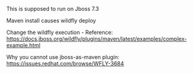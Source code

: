 This is supposed to run on Jboss 7.3

Maven install causes wildfly deploy


Change the wildfly execution - Reference: https://docs.jboss.org/wildfly/plugins/maven/latest/examples/complex-example.html


Why you cannot use jboss-as-maven plugin: https://issues.redhat.com/browse/WFLY-3684
